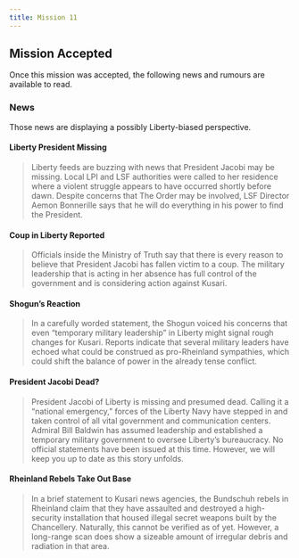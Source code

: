 ```yaml
---
title: Mission 11
---
```


## Mission Accepted

Once this mission was accepted, the following news and rumours are available to read.

### News
Those news are displaying a possibly Liberty-biased perspective.

#### Liberty President Missing
> Liberty feeds are buzzing with news that President Jacobi may be missing. Local LPI and LSF authorities were called to her residence where a violent struggle appears to have occurred shortly before dawn. Despite concerns that The Order may be involved, LSF Director Aemon Bonnerille says that he will do everything in his power to find the President.

#### Coup in Liberty Reported
> Officials inside the Ministry of Truth say that there is every reason to believe that President Jacobi has fallen victim to a coup. The military leadership that is acting in her absence has full control of the government and is considering action against Kusari.

#### Shogun’s Reaction
> In a carefully worded statement, the Shogun voiced his concerns that even “temporary military leadership” in Liberty might signal rough changes for Kusari. Reports indicate that several military leaders have echoed what could be construed as pro-Rheinland sympathies, which could shift the balance of power in the already tense conflict.

#### President Jacobi Dead?
> President Jacobi of Liberty is missing and presumed dead. Calling it a “national emergency,” forces of the Liberty Navy have stepped in and taken control of all vital government and communication centers. Admiral Bill Baldwin has assumed leadership and established a temporary military government to oversee Liberty’s bureaucracy. No official statements have been issued at this time. However, we will keep you up to date as this story unfolds.

#### Rheinland Rebels Take Out Base
> In a brief statement to Kusari news agencies, the Bundschuh rebels in Rheinland claim that they have assaulted and destroyed a high-security installation that housed illegal secret weapons built by the Chancellery. Naturally, this cannot be verified as of yet. However, a long-range scan does show a sizeable amount of irregular debris and radiation in that area.
